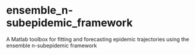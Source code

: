 # ensemble_n-subepidemic_framework
A Matlab toolbox for fitting and forecasting epidemic trajectories using the ensemble n-subepidemic framework
